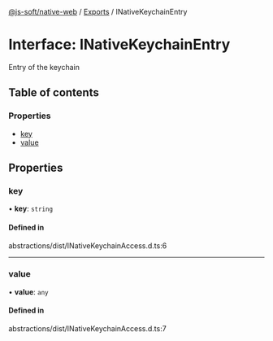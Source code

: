 [@js-soft/native-web](../README.md) / [Exports](../modules.md) / INativeKeychainEntry

# Interface: INativeKeychainEntry

Entry of the keychain

## Table of contents

### Properties

- [key](INativeKeychainEntry.md#key)
- [value](INativeKeychainEntry.md#value)

## Properties

### key

• **key**: `string`

#### Defined in

abstractions/dist/INativeKeychainAccess.d.ts:6

___

### value

• **value**: `any`

#### Defined in

abstractions/dist/INativeKeychainAccess.d.ts:7
